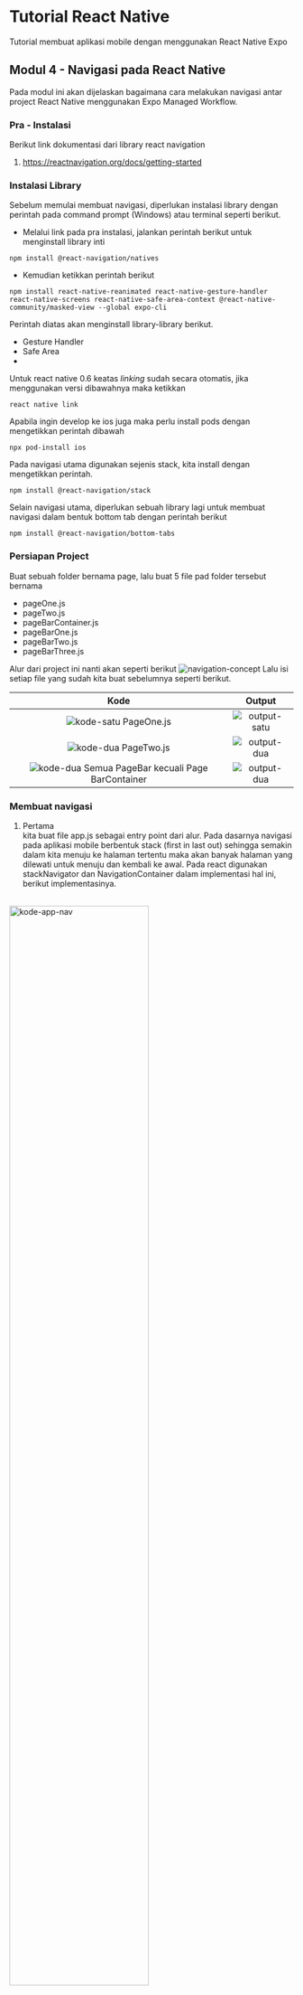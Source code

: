 # Tutorial React Native
Tutorial membuat aplikasi mobile dengan menggunakan React Native Expo

## Modul 4 - Navigasi pada React Native
Pada modul ini akan dijelaskan bagaimana cara melakukan navigasi antar project React Native menggunakan 
Expo Managed Workflow.

### Pra - Instalasi
Berikut link dokumentasi dari library react navigation

1.  https://reactnavigation.org/docs/getting-started

### Instalasi Library
Sebelum memulai membuat navigasi, diperlukan instalasi library dengan perintah pada command prompt (Windows) atau terminal seperti berikut.

- Melalui link pada pra instalasi, jalankan perintah berikut untuk menginstall library inti
```shell script
npm install @react-navigation/natives
```

- Kemudian ketikkan perintah berikut
```shell script
npm install react-native-reanimated react-native-gesture-handler react-native-screens react-native-safe-area-context @react-native-community/masked-view --global expo-cli
```
Perintah diatas akan menginstall library-library berikut.

- Gesture Handler
- Safe Area
- 
Untuk react native 0.6 keatas *linking* sudah secara otomatis, jika menggunakan versi dibawahnya maka ketikkan
```shell script
react native link
```
Apabila ingin develop ke ios juga maka perlu install pods dengan mengetikkan perintah dibawah
```shell script
npx pod-install ios
```
Pada navigasi utama digunakan sejenis stack, kita install dengan mengetikkan perintah.
``` shell script
npm install @react-navigation/stack
```
Selain navigasi utama, diperlukan sebuah library lagi untuk membuat navigasi dalam bentuk bottom tab dengan perintah berikut
```
npm install @react-navigation/bottom-tabs
```
### Persiapan Project
Buat sebuah folder bernama page, lalu buat 5 file pad folder tersebut bernama

- pageOne.js
- pageTwo.js
- pageBarContainer.js
- pageBarOne.js
- pageBarTwo.js
- pageBarThree.js

Alur dari project ini nanti akan seperti berikut 
![navigation-concept](docs-img/navigation-concept.jpg)
Lalu isi setiap file yang sudah kita buat sebelumnya seperti berikut. 
   
Kode            | Output
:-------------------------:|:-------------------------:
![kode-satu](docs-img/page-one-kode.jpg) PageOne.js|![output-satu](docs-img/page-one-output.jpg)
![kode-dua](docs-img/page-two-code.jpg) PageTwo.js|![output-dua](docs-img/page-two-output.jpg)
![kode-dua](docs-img/page-bar-one.jpg) Semua PageBar kecuali Page BarContainer|![output-dua](docs-img/page-bar-output.jpg)

### Membuat navigasi
1) Pertama <br>
kita buat file app.js sebagai entry point dari alur. Pada dasarnya navigasi pada aplikasi mobile berbentuk stack (first in last out) sehingga semakin dalam kita menuju ke halaman tertentu maka akan banyak halaman yang dilewati untuk menuju dan kembali ke awal. Pada react digunakan stackNavigator dan NavigationContainer dalam implementasi hal ini, berikut implementasinya. 
<br/>

<img width="70%" alt="kode-app-nav" src="docs-img/app-kode.jpg">
<br/>

<span style="background-color: gray; color: white; padding-left: 5px; padding-right: 5px; border-radius: 5px">createStackNavigator</span> adalah fungsi yang mengembalikan objek dengan 2 properti, <span style="background-color: gray; color: white; padding-left: 5px; padding-right: 5px; border-radius: 5px">Screen</span> dan <span style="background-color: gray; color: white; padding-left: 5px; padding-right: 5px; border-radius: 5px">Navigator</span> dimana navigator untuk melakukan operasi di stack nya sedangkan screen sebagai element.
<br/>
<span style="background-color: gray; color: white; padding-left: 5px; padding-right: 5px; border-radius: 5px">NavigationContainer</span> adalah komponen untuk manajemen pohon navigasi kita dan berisi navigation state. Isi dari Navigator adalah halaman - halaman yang akan kita sambung satu sama lain (secara otomatis halaman tersebut memiliki props navigation)
<br/><br/>
1) Kedua <br>
kita buat file pageBarContainer.js sebagai container (wadah) dari navigasi bottom tab yang terdiri dari 3 halaman pageBar yang sudah kita buat diatas.
Berikut implementasinya.
<br/>

<img width="70%" alt="kode-bottom-nav" src="docs-img/page-bar-container.jpg">
<br/>

TabNavigator memiliki konsep yang sama dengan StackNavigator hanya berbeda fungsi saja. Setelah mengatur dua file tersebut maka output dari kode kita akan seperti berikut.
<br><br>
<img width="60%" height="60%" alt="kode-bottom-nav" src="docs-gif/ezgifcom-crop.gif">

### Pustaka
- [Getting Started - React Navigation Documentation](https://reactnavigation.org/docs/getting-started/)
***
Mobile Innovation Studio - 2020

